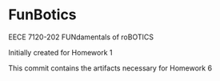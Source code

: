 # FunBotics
EECE 7120-202 FUNdamentals of roBOTICS

Initially created for Homework 1

This commit contains the artifacts necessary for Homework 6
